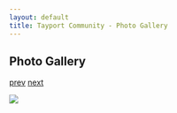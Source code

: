 ```yaml
---
layout: default
title: Tayport Community - Photo Gallery
---
```

## Photo Gallery

[prev](http://tayport.org.uk/photo/46) [next](http://tayport.org.uk/photo/48)

![ ](http://tayport.org.uk/media/047.jpg " ")

